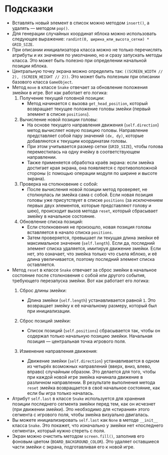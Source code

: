 # Подсказки

* Вставлять новый элемент в список можно методом `insert()`, а удалять — методом `pop()`.
* Для генерации случайных координат яблока можно использовать следующее выражение: `randint(0, ширина_или_высота_сетки) * GRID_SIZE`.
* При описании инициализатора класса можно не только перечислять атрибуты и их значения по умолчанию, но и сразу запускать методы класса. Это может быть полезно при определении начальной позиции яблока.
* Центральную точку экрана можно определить так: `((SCREEN_WIDTH // 2), (SCREEN_HEIGHT // 2))`. Это может быть полезным при описании базового класса `GameObject`.
* Метод `move` в классе `Snake` отвечает за обновление положения змейки в игре. Вот как работает его логика:
    1. Получение текущей головной позиции:
        * Метод начинается с вызова `get_head_position`, который возвращает текущее положение головы змейки (первый элемент в списке `positions`).
    2. Вычисление новой позиции головы:
        * На основе текущего направления движения (`self.direction`) метод вычисляет новую позицию головы. Направление представляет собой пару значений `(dx, dy)`, которые добавляются к текущим координатам головы.
        * При этом учитывается размер сетки (`GRID_SIZE`), чтобы голова переместилась на одну ячейку в соответствующем направлении.
        * Также применяется обработка краёв экрана: если змейка достигает края экрана, она появляется с противоположной стороны (с помощью операции модуля по ширине и высоте экрана).
    3. Проверка на столкновение с собой:
        * После вычисления новой позиции метод проверяет, не столкнулась ли змейка сама с собой. Если новая позиция головы уже присутствует в списке `positions` (за исключением первых двух элементов, которые представляют голову и шею), происходит вызов метода `reset`, который сбрасывает змейку в начальное состояние.
    4. Обновление списка позиций:
        * Если столкновения не произошло, новая позиция головы вставляется в начало списка `positions`.
        * Затем проверяется, превышает ли текущая длина змейки её максимальное значение (`self.length`). Если да, последний элемент списка удаляется, имитируя движение змейки. Если нет, это означает, что змейка только что съела яблоко, и её длина увеличивается, поэтому последний элемент списка оставляется.
* Метод `reset` в классе `Snake` отвечает за сброс змейки в начальное состояние после столкновения с собой или другого события, требующего перезапуска змейки. Вот как работает его логика:
    1. Сброс длины змейки:
        * Длина змейки (`self.length`) устанавливается равной `1`. Это возвращает змейку к её начальному размеру, который был при инициализации.

    2. Сброс позиций змейки:
        * Список позиций (`self.positions`) сбрасывается так, чтобы он содержал только начальную позицию змейки. Начальная позиция — центральная точка игрового поля.

    3. Изменение направления движения:
        * Движение змейки (`self.direction`) устанавливается в одном из четырёх возможных направлений (вверх, вниз, влево, вправо) случайным образом. Это делается для того, чтобы при каждой новой игре змейка начинала движение в различном направлении.
В результате выполнения метода `reset` змейка возвращается в своё начальное состояние, как если бы игра только началась.
* Атрибут `self.last` в классе `Snake` используется для хранения позиции последнего сегмента змейки перед тем, как он исчезнет (при движении змейки). Это необходимо для «стирания» этого сегмента с игрового поля, чтобы змейка визуально двигалась.
* Вы можете инициализировать `self.last` как `None` в методе `__init__` класса `Snake`. Это покажет, что изначально у змейки нет «последнего сегмента», который нужно стереть с поля.
* Экран можно очистить методом `screen.fill()`, заполнив его фоновым цветом (`BOARD_BACKGROUND_COLOR`). Это удаляет оставшиеся части змейки с экрана, подготавливая его к новой игре.
